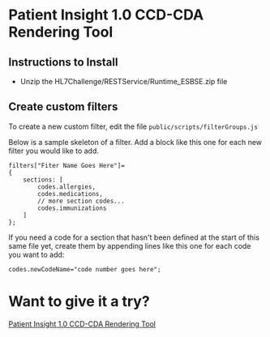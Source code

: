 # Patient Insight 1.0 CCD-CDA Rendering Tool

## Instructions to Install
- Unzip the HL7Challenge/RESTService/Runtime_ESBSE.zip file

## Create custom filters

To create a new custom filter, edit the file `public/scripts/filterGroups.js`

Below is a sample skeleton of a filter. Add a block like this one for each new filter you would like to add.

```
filters["Fiter Name Goes Here"]=
{
    sections: [
    	codes.allergies,
        codes.medications,
        // more section codes...
        codes.immunizations
    ]
};
```

If you need a code for a section that hasn't been defined at the start of this same file yet, create them by appending lines like this one for each code you want to add:

`codes.newCodeName="code number goes here";`

# Want to give it a try?
[Patient Insight 1.0 CCD-CDA Rendering Tool](http://52.20.128.239:3000/)